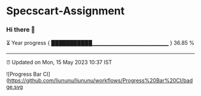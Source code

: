 ﻿# Specscart-Assignment
### Hi there 👋

⏳ Year progress { ███████████▁▁▁▁▁▁▁▁▁▁▁▁▁▁▁▁▁▁▁ } 36.85 %

---

⏰ Updated on Mon, 15 May 2023 10:37 IST

![Progress Bar CI](https://github.com/liununu/liununu/workflows/Progress%20Bar%20CI/badge.svg
